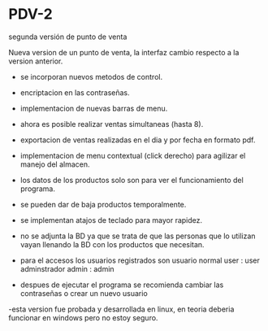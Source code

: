 # PDV-2
segunda versión de punto de venta



Nueva version de un punto de venta, la interfaz cambio respecto a la version anterior.

- se incorporan nuevos metodos de control.
- encriptacion en las contraseñas.
- implementacion de nuevas barras de menu.
- ahora es posible realizar ventas simultaneas (hasta 8).
- exportacion de ventas realizadas en el dia y por fecha en formato pdf.
- implementacion de menu contextual (click derecho) para agilizar el manejo del almacen.
- los datos de los productos solo son para ver el funcionamiento del programa.
- se pueden dar de baja productos temporalmente.
- se implementan atajos de teclado para mayor rapidez.
- no se adjunta la BD ya que se trata de que las personas que lo utilizan vayan llenando la BD con los productos que necesitan.


- para el accesos los usuarios registrados son
  usuario normal          user : user
  adminstrador            admin : admin
  
- despues de ejecutar el programa se recomienda cambiar las contraseñas o crear un nuevo usuario

-esta version fue probada y desarrollada en linux, en teoria deberia funcionar en windows pero no estoy seguro.
